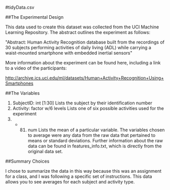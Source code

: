 #tidyData.csv

##The Experimental Design

This data used to create this dataset was collected from the UCI Machine Learning Repository.  The abstract outlines the experiment as follows:

"Abstract: Human Activity Recognition database built from the recordings of 30 subjects performing activities of daily living (ADL) while carrying a waist-mounted smartphone with embedded inertial sensors"

More information about the experiment can be found here, including a link to a video of the participants:

http://archive.ics.uci.edu/ml/datasets/Human+Activity+Recognition+Using+Smartphones

##The Variables

1.  SubjectID: int [1:30] Lists the subject by their identification number
2.  Activity: factor w/6 levels Lists one of six possible activities used for the experiment
3. - 81.  num Lists the mean of a particular variable.  The variables chosen to average were any data from the raw data that pertained to means or standard deviations.  Further information about the raw data can be found in features_info.txt, which is directly from the original data set.

##Summary Choices

I chose to summarize the data in this way because this was an assignment for a class, and I was following a specific set of instructions.  This data allows you to see averages for each subject and activity type.

